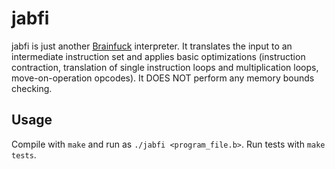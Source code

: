 # jabfi #
jabfi is just another [Brainfuck](http://www.hevanet.com/cristofd/brainfuck/brainfuck.html) interpreter.
It translates the input to an intermediate instruction set and applies basic optimizations (instruction contraction, translation of single instruction loops and multiplication loops, move-on-operation opcodes). It DOES NOT perform any memory bounds checking.

## Usage ##
Compile with `make` and run as `./jabfi <program_file.b>`. Run tests with `make tests`.
